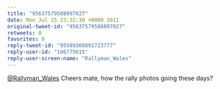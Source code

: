 ```yaml
---
title: "95637579508097027"
date: Mon Jul 25 23:32:30 +0000 2011
original-tweet-id: "95637579508097027"
retweets: 0
favorites: 0
reply-tweet-id: "95589360891723777"
reply-user-id: "106775615"
reply-user-screen-name: "Rallyman_Wales"
---
```

<a href="https://twitter.com/Rallyman_Wales">@Rallyman_Wales</a> Cheers mate, how the rally photos going these days?
